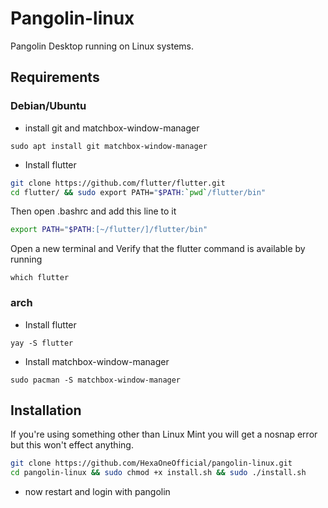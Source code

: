 # Pangolin-linux
Pangolin Desktop running on Linux systems.

## Requirements

### Debian/Ubuntu

- install git and matchbox-window-manager
```
sudo apt install git matchbox-window-manager
```
- Install flutter

```bash
git clone https://github.com/flutter/flutter.git
cd flutter/ && sudo export PATH="$PATH:`pwd`/flutter/bin"
```
Then open .bashrc and add this line to it
```bash
export PATH="$PATH:[~/flutter/]/flutter/bin"
```
Open a new terminal and Verify that the flutter command is available by running
```
which flutter
```
### arch

- Install flutter 
```
yay -S flutter
```
- Install matchbox-window-manager
```
sudo pacman -S matchbox-window-manager
```

## Installation

If you're using something other than Linux Mint you will get a nosnap error but this won't effect anything.
```bash
git clone https://github.com/HexaOneOfficial/pangolin-linux.git
cd pangolin-linux && sudo chmod +x install.sh && sudo ./install.sh
```
- now restart and login with pangolin
